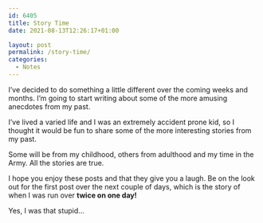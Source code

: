 ```yaml
---
id: 6405
title: Story Time
date: 2021-08-13T12:26:17+01:00

layout: post
permalink: /story-time/
categories:
  - Notes
---
```

I&#8217;ve decided to do something a little different over the coming weeks and months. I&#8217;m going to start writing about some of the more amusing anecdotes from my past.

I&#8217;ve lived a varied life and I was an extremely accident prone kid, so I thought it would be fun to share some of the more interesting stories from my past.

Some will be from my childhood, others from adulthood and my time in the Army. All the stories are true.

I hope you enjoy these posts and that they give you a laugh. Be on the look out for the first post over the next couple of days, which is the story of when I was run over **twice on one day!**

Yes, I was that stupid&#8230;